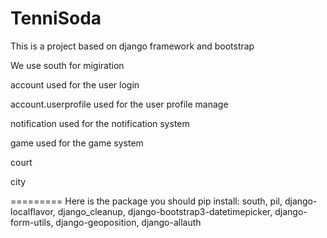 TenniSoda
=========

This is a project based on django framework and bootstrap

We use south for migiration

account used for the user login

account.userprofile used for the user profile manage

notification used for the notification system

game used for the game system

court

city

=========
Here is the package you should pip install:
south, pil, django-localflavor, django_cleanup, django-bootstrap3-datetimepicker, django-form-utils, django-geoposition, django-allauth
